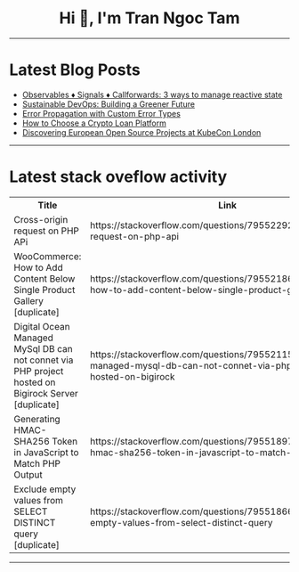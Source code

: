 <h1 align="center">Hi 👋, I'm Tran Ngoc Tam</h1>

---

# Latest Blog Posts 
<!-- BLOG-POST-LIST:START -->
- [Observables ♦️ Signals ♦️ Callforwards: 3 ways to manage reactive state](https://dev.to/dariomannu/observables-signals-callforwards-managing-reactive-state-114e)
- [Sustainable DevOps: Building a Greener Future](https://dev.to/priyanka_priyanka_ba12a34/sustainable-devops-building-a-greener-future-1p7b)
- [Error Propagation with Custom Error Types](https://dev.to/omriluz1/error-propagation-with-custom-error-types-4i70)
- [How to Choose a Crypto Loan Platform](https://dev.to/kaankaya/how-to-choose-a-crypto-loan-platform-5h8n)
- [Discovering European Open Source Projects at KubeCon London](https://dev.to/simone_morellato/discovering-european-open-source-projects-at-kubecon-london-15ge)
<!-- BLOG-POST-LIST:END -->

---

# Latest stack oveflow activity
<table>
  <tr><th>Title</th><th>Link</th></tr>
  <!-- STACKOVERFLOW:START --><tr><td>Cross-origin request on PHP APi</td><td>https://stackoverflow.com/questions/79552292/cross-origin-request-on-php-api</td></tr><tr><td>WooCommerce: How to Add Content Below Single Product Gallery [duplicate]</td><td>https://stackoverflow.com/questions/79552186/woocommerce-how-to-add-content-below-single-product-gallery</td></tr><tr><td>Digital Ocean Managed MySql DB can not connet via PHP project hosted on Bigirock Server [duplicate]</td><td>https://stackoverflow.com/questions/79552115/digital-ocean-managed-mysql-db-can-not-connet-via-php-project-hosted-on-bigirock</td></tr><tr><td>Generating HMAC-SHA256 Token in JavaScript to Match PHP Output</td><td>https://stackoverflow.com/questions/79551897/generating-hmac-sha256-token-in-javascript-to-match-php-output</td></tr><tr><td>Exclude empty values from SELECT DISTINCT query [duplicate]</td><td>https://stackoverflow.com/questions/79551866/exclude-empty-values-from-select-distinct-query</td></tr><!-- STACKOVERFLOW:END -->
</table>

---


